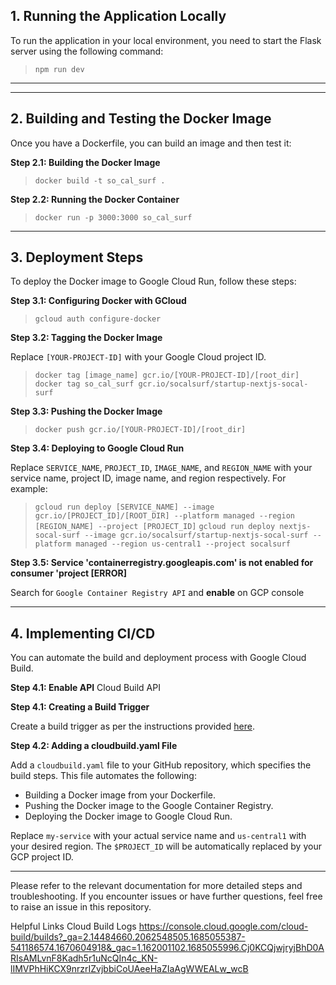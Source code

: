 ## 1. Running the Application Locally

To run the application in your local environment, you need to start the Flask server using the following command:

> `npm run dev`

---

---

## 2. Building and Testing the Docker Image

Once you have a Dockerfile, you can build an image and then test it:

**Step 2.1: Building the Docker Image**

> `docker build -t so_cal_surf .`

**Step 2.2: Running the Docker Container**

> `docker run -p 3000:3000 so_cal_surf`

---

## 3. Deployment Steps

To deploy the Docker image to Google Cloud Run, follow these steps:

**Step 3.1: Configuring Docker with GCloud**

> `gcloud auth configure-docker`

**Step 3.2: Tagging the Docker Image**

Replace `[YOUR-PROJECT-ID]` with your Google Cloud project ID.

> `docker tag [image_name] gcr.io/[YOUR-PROJECT-ID]/[root_dir]`
> `docker tag so_cal_surf gcr.io/socalsurf/startup-nextjs-socal-surf`


**Step 3.3: Pushing the Docker Image**

> `docker push gcr.io/[YOUR-PROJECT-ID]/[root_dir]`

**Step 3.4: Deploying to Google Cloud Run**

Replace `SERVICE_NAME`, `PROJECT_ID`, `IMAGE_NAME`, and `REGION_NAME` with your service name, project ID, image name, and region respectively. For example:

> `gcloud run deploy [SERVICE_NAME] --image gcr.io/[PROJECT_ID]/[ROOT_DIR] --platform managed --region [REGION_NAME] --project [PROJECT_ID]`
> `gcloud run deploy nextjs-socal-surf --image gcr.io/socalsurf/startup-nextjs-socal-surf --platform managed --region us-central1 --project socalsurf`

**Step 3.5: Service 'containerregistry.googleapis.com' is not enabled for consumer 'project [ERROR]**

Search for `Google Container Registry API` and __enable__ on GCP console

---

## 4. Implementing CI/CD

You can automate the build and deployment process with Google Cloud Build.

**Step 4.1: Enable API**
Cloud Build API

**Step 4.1: Creating a Build Trigger**

Create a build trigger as per the instructions provided [here](https://cloud.google.com/build/docs/automating-builds/create-manage-triggers).

**Step 4.2: Adding a cloudbuild.yaml File**

Add a `cloudbuild.yaml` file to your GitHub repository, which specifies the build steps. This file automates the following:

- Building a Docker image from your Dockerfile.
- Pushing the Docker image to the Google Container Registry.
- Deploying the Docker image to Google Cloud Run.

Replace `my-service` with your actual service name and `us-central1` with your desired region. The `$PROJECT_ID` will be automatically replaced by your GCP project ID.

---

Please refer to the relevant documentation for more detailed steps and troubleshooting. If you encounter issues or have further questions, feel free to raise an issue in this repository.

Helpful Links
Cloud Build Logs
https://console.cloud.google.com/cloud-build/builds?_ga=2.14484660.2062548505.1685055387-541186574.1670604918&_gac=1.162001102.1685055996.Cj0KCQjwjryjBhD0ARIsAMLvnF8Kadh5r1uNcQIn4c_KN-lIMVPhHiKCX9nrzrIZvjbbiCoUAeeHaZIaAgWWEALw_wcB